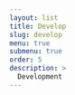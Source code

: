 ```yaml
---
layout: list
title: Develop
slug: develop
menu: true
submenu: true
order: 5
description: >
  Development
---
```

